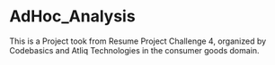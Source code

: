 # AdHoc_Analysis
This is a Project took from Resume Project Challenge 4, organized by Codebasics and Atliq Technologies in the consumer goods domain.
